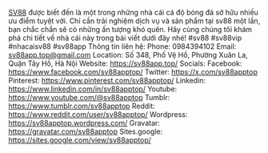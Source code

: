 <a href="https://sv88app.top/">SV88</a> được biết đến là một trong những nhà cái cá độ bóng đá sở hữu nhiều ưu điểm tuyệt vời. Chỉ cần trải nghiệm dịch vụ và sản phẩm tại sv88 một lần, bạn chắc chắn sẽ có những ấn tượng khó quên. Hãy cùng chúng tôi khám phá chi tiết về nhà cái này trong bài viết dưới đây nhé!
#sv88 #sv88vip #nhacaisv88 #sv88app
Thông tin liên hệ:
Phone: 0984394102
Email: sv88app.top@gmail.com
Location: Số 348, Phố Vệ Hồ, Phường Xuân La, Quận Tây Hồ, Hà Nội
Website: <a href="https://sv88app.top/">https://sv88app.top/</a>
Socials:
Facebook: <a href="https://www.facebook.com/sv88apptop/">https://www.facebook.com/sv88apptop/</a>
Twitter: <a href="https://x.com/sv88apptop">https://x.com/sv88apptop</a>
Pinterest: <a href="https://www.pinterest.com/sv88apptop/">https://www.pinterest.com/sv88apptop/</a>
Linkedin: <a href="https://www.linkedin.com/in/sv88apptop/">https://www.linkedin.com/in/sv88apptop/</a>
Youtube: <a href="https://www.youtube.com/@sv88apptop">https://www.youtube.com/@sv88apptop</a>
Tumblr: <a href="https://www.tumblr.com/sv88apptop">https://www.tumblr.com/sv88apptop</a>
Reddit: <a href="https://www.reddit.com/user/sv88apptop/">https://www.reddit.com/user/sv88apptop/</a>
Wordpress: <a href="https://sv88apptop.wordpress.com/">https://sv88apptop.wordpress.com/</a>
Gravatar: <a href="https://gravatar.com/sv88apptop">https://gravatar.com/sv88apptop</a>
Sites.google: <a href="https://sites.google.com/view/sv88apptop/">https://sites.google.com/view/sv88apptop/</a>
